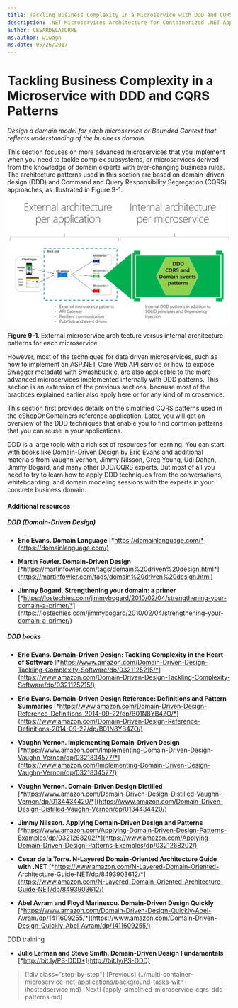 ```yaml
---
title: Tackling Business Complexity in a Microservice with DDD and CQRS Patterns
description: .NET Microservices Architecture for Containerized .NET Applications | Tackling Business Complexity in a Microservice with DDD and CQRS Patterns
author: CESARDELATORRE
ms.author: wiwagn
ms.date: 05/26/2017
---
```

# Tackling Business Complexity in a Microservice with DDD and CQRS Patterns

*Design a domain model for each microservice or Bounded Context that reflects understanding of the business domain.*

This section focuses on more advanced microservices that you implement when you need to tackle complex subsystems, or microservices derived from the knowledge of domain experts with ever-changing business rules. The architecture patterns used in this section are based on domain-driven design (DDD) and Command and Query Responsibility Segregation (CQRS) approaches, as illustrated in Figure 9-1.

![](./media/image1.png)

**Figure 9-1**. External microservice architecture versus internal architecture patterns for each microservice

However, most of the techniques for data driven microservices, such as how to implement an ASP.NET Core Web API service or how to expose Swagger metadata with Swashbuckle, are also applicable to the more advanced microservices implemented internally with DDD patterns. This section is an extension of the previous sections, because most of the practices explained earlier also apply here or for any kind of microservice.

This section first provides details on the simplified CQRS patterns used in the eShopOnContainers reference application. Later, you will get an overview of the DDD techniques that enable you to find common patterns that you can reuse in your applications.

DDD is a large topic with a rich set of resources for learning. You can start with books like [Domain-Driven Design](https://domainlanguage.com/ddd/) by Eric Evans and additional materials from Vaughn Vernon, Jimmy Nilsson, Greg Young, Udi Dahan, Jimmy Bogard, and many other DDD/CQRS experts. But most of all you need to try to learn how to apply DDD techniques from the conversations, whiteboarding, and domain modeling sessions with the experts in your concrete business domain.

#### Additional resources

##### DDD (Domain-Driven Design)

-   **Eric Evans. Domain Language**
    [*https://domainlanguage.com/*](https://domainlanguage.com/)

-   **Martin Fowler. Domain-Driven Design**
    [*https://martinfowler.com/tags/domain%20driven%20design.html*](https://martinfowler.com/tags/domain%20driven%20design.html)

-   **Jimmy Bogard. Strengthening your domain: a primer**
    [*https://lostechies.com/jimmybogard/2010/02/04/strengthening-your-domain-a-primer/*](https://lostechies.com/jimmybogard/2010/02/04/strengthening-your-domain-a-primer/)

##### DDD books

-   **Eric Evans. Domain-Driven Design: Tackling Complexity in the Heart of Software**
    [*https://www.amazon.com/Domain-Driven-Design-Tackling-Complexity-Software/dp/0321125215/*](https://www.amazon.com/Domain-Driven-Design-Tackling-Complexity-Software/dp/0321125215/)

-   **Eric Evans. Domain-Driven Design Reference: Definitions and Pattern Summaries**
    [*https://www.amazon.com/Domain-Driven-Design-Reference-Definitions-2014-09-22/dp/B01N8YB4ZO/*](https://www.amazon.com/Domain-Driven-Design-Reference-Definitions-2014-09-22/dp/B01N8YB4ZO/)

-   **Vaughn Vernon. Implementing Domain-Driven Design**
    [*https://www.amazon.com/Implementing-Domain-Driven-Design-Vaughn-Vernon/dp/0321834577/*](https://www.amazon.com/Implementing-Domain-Driven-Design-Vaughn-Vernon/dp/0321834577/)

-   **Vaughn Vernon. Domain-Driven Design Distilled**
    [*https://www.amazon.com/Domain-Driven-Design-Distilled-Vaughn-Vernon/dp/0134434420/*](https://www.amazon.com/Domain-Driven-Design-Distilled-Vaughn-Vernon/dp/0134434420/)

-   **Jimmy Nilsson. Applying Domain-Driven Design and Patterns**
    [*https://www.amazon.com/Applying-Domain-Driven-Design-Patterns-Examples/dp/0321268202/*](https://www.amazon.com/Applying-Domain-Driven-Design-Patterns-Examples/dp/0321268202/)

-   **Cesar de la Torre. N-Layered Domain-Oriented Architecture Guide with .NET**
    [*https://www.amazon.com/N-Layered-Domain-Oriented-Architecture-Guide-NET/dp/8493903612/*](https://www.amazon.com/N-Layered-Domain-Oriented-Architecture-Guide-NET/dp/8493903612/)

-   **Abel Avram and Floyd Marinescu. Domain-Driven Design Quickly**
    [*https://www.amazon.com/Domain-Driven-Design-Quickly-Abel-Avram/dp/1411609255/*](https://www.amazon.com/Domain-Driven-Design-Quickly-Abel-Avram/dp/1411609255/)

DDD training

-   **Julie Lerman and Steve Smith. Domain-Driven Design Fundamentals**
    [*http://bit.ly/PS-DDD*](http://bit.ly/PS-DDD)


>[!div class="step-by-step"]
[Previous] (../multi-container-microservice-net-applications/background-tasks-with-ihostedservice.md)
[Next] (apply-simplified-microservice-cqrs-ddd-patterns.md)
